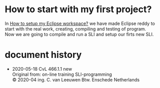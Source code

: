 # How to start with my first project?

In [How to setup my Eclipse workspace?](./HowToStartWithFtTxtWorkspace.md) we have made Eclipse reddy to start with the real work, creating, compiling and testing of program.<br/>
Now we are going to compile and run a SLI and setup our firts new SLI.





# document history
- 2020-05-18 CvL 466.1.1 new<br/>
  Original from: on-line training SLI-programming<br/>
  © 2020-04  ing. C. van Leeuwen Btw.  Enschede Netherlands
